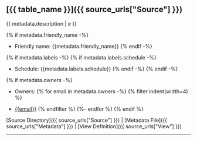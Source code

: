 ## [{{ table_name }}]({{ source_urls["Source"] }})

{{ metadata.description | e }}

{% if metadata.friendly_name -%}
* Friendly name: {{metadata.friendly_name}}
{% endif -%}

{% if metadata.labels -%}
{% if metadata.labels.schedule -%}
* Schedule: {{metadata.labels.schedule}}
{% endif -%}
{% endif -%}

{% if metadata.owners -%}
* Owners: 
{% for email in metadata.owners -%}
{% filter indent(width=4) %}
- [{{email}}](mailto:{{email}}) 
{% endfilter %}
{%- endfor %}
{% endif %}


[Source Directory]({{ source_urls["Source"] }}) | [Metadata File]({{ source_urls["Metadata"] }}) | [View Definition]({{ source_urls["View"] }}) 

---

